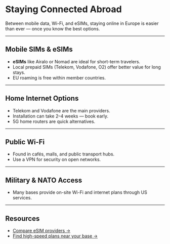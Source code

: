 # Staying Connected Abroad

Between mobile data, Wi-Fi, and eSIMs, staying online in Europe is easier than ever — once you know the best options.

---

## Mobile SIMs & eSIMs
- **eSIMs** like Airalo or Nomad are ideal for short-term travelers.  
- Local prepaid SIMs (Telekom, Vodafone, O2) offer better value for long stays.  
- EU roaming is free within member countries.

---

## Home Internet Options
- Telekom and Vodafone are the main providers.  
- Installation can take 2–4 weeks — book early.  
- 5G home routers are quick alternatives.

---

## Public Wi-Fi
- Found in cafés, malls, and public transport hubs.  
- Use a VPN for security on open networks.

---

## Military & NATO Access
- Many bases provide on-site Wi-Fi and internet plans through US services.

---

## Resources
- [Compare eSIM providers →](#)
- [Find high-speed plans near your base →](#)
